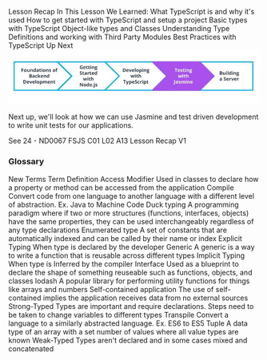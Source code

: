 Lesson Recap
In This Lesson We Learned:
What TypeScript is and why it's used
How to get started with TypeScript and setup a project
Basic types with TypeScript
Object-like types and Classes
Understanding Type Definitions and working with Third Party Modules
Best Practices with TypeScript
Up Next
![Up Next](img/fsjs-l2-up-next.jpg)

Next up, we'll look at how we can use Jasmine and test driven development to write unit tests for our applications.

See 24 - ND0067 FSJS C01 L02 A13 Lesson Recap V1

### Glossary

New Terms
Term	Definition
Access Modifier	Used in classes to declare how a property or method can be accessed from the application
Compile	Convert code from one language to another language with a different level of abstraction. Ex. Java to Machine Code
Duck typing	A programming paradigm where if two or more structures (functions, interfaces, objects) have the same properties, they can be used interchangeably regardless of any type declarations
Enumerated type	A set of constants that are automatically indexed and can be called by their name or index
Explicit Typing	When type is declared by the developer
Generic	A generic is a way to write a function that is reusable across different types
Implicit Typing	When type is Inferred by the compiler
Interface	Used as a blueprint to declare the shape of something reuseable such as functions, objects, and classes
lodash	A popular library for performing utility functions for things like arrays and numbers
Self-contained application	The use of self-contained implies the application receives data from no external sources
Strong-Typed	Types are important and require declarations. Steps need to be taken to change variables to different types
Transpile	Convert a language to a similarly abstracted language. Ex. ES6 to ES5
Tuple	A data type of an array with a set number of values where all value types are known
Weak-Typed	Types aren't declared and in some cases mixed and concatenated